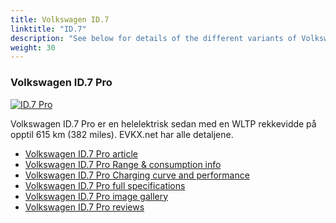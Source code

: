 ```yaml
---
title: Volkswagen ID.7
linktitle: "ID.7"
description: "See below for details of the different variants of Volkswagen ID.7"
weight: 30
---
```

### Volkswagen ID.7 Pro

<a href="/models/volkswagen/id.7/id.7_pro/"><img src="https://media.evkx.net/multimedia/models/volkswagen/id.7/id.7_pro/main_1_st.jpg" class="img-fluid" alt="ID.7 Pro" ></a>

Volkswagen ID.7 Pro er en helelektrisk sedan med en WLTP rekkevidde på opptil 615 km (382 miles). EVKX.net har alle detaljene. 

- [Volkswagen ID.7 Pro article](/models/volkswagen/id.7/id.7_pro/)
- [Volkswagen ID.7 Pro Range & consumption info](/models/volkswagen/id.7/id.7_pro/rangeandconsumption)
- [Volkswagen ID.7 Pro Charging curve and performance](/models/volkswagen/id.7/id.7_pro/chargingcurve)
- [Volkswagen ID.7 Pro full specifications](/models/volkswagen/id.7/id.7_pro/specifications)
- [Volkswagen ID.7 Pro image gallery](/models/volkswagen/id.7/id.7_pro/gallery)
- [Volkswagen ID.7 Pro reviews](/models/volkswagen/id.7/id.7_pro/reviews)


